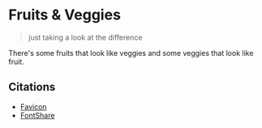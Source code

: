 # Fruits & Veggies

> just taking a look at the difference

There's some fruits that look like veggies and some veggies that look like fruit.

## Citations
* [Favicon](https://favicon.io/)
* [FontShare](https://www.fontshare.com/)
